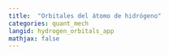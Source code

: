 ```yaml
---
title:  "Orbitales del átomo de hidrógeno"
categories: quant_mech
langid: hydrogen_orbitals_app
mathjax: false
---
```



<script type='text/javascript' src='http://demonstrations.wolfram.com/javascript/embed.js' ></script><script type='text/javascript'>var demoObj = new DEMOEMBED(); demoObj.run('HydrogenOrbitals', '', '573', '445');</script><div id='DEMO_HydrogenOrbitals'>
